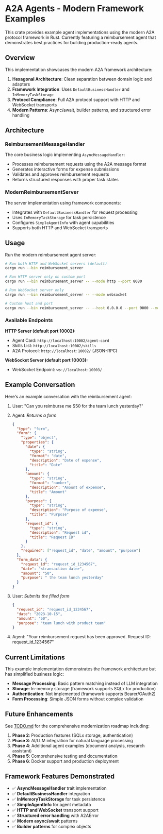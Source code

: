 # A2A Agents - Modern Framework Examples

This crate provides example agent implementations using the modern A2A protocol framework in Rust. Currently featuring a reimbursement agent that demonstrates best practices for building production-ready agents.

## Overview

This implementation showcases the modern A2A framework architecture:

1. **Hexagonal Architecture**: Clean separation between domain logic and adapters
2. **Framework Integration**: Uses `DefaultBusinessHandler` and `InMemoryTaskStorage`
3. **Protocol Compliance**: Full A2A protocol support with HTTP and WebSocket transports
4. **Modern Patterns**: Async/await, builder patterns, and structured error handling

## Architecture

### ReimbursementMessageHandler

The core business logic implementing `AsyncMessageHandler`:

- Processes reimbursement requests using the A2A message format
- Generates interactive forms for expense submissions
- Validates and approves reimbursement requests
- Returns structured responses with proper task states

### ModernReimbursementServer

The server implementation using framework components:

- Integrates with `DefaultBusinessHandler` for request processing
- Uses `InMemoryTaskStorage` for task persistence
- Configures `SimpleAgentInfo` with agent capabilities
- Supports both HTTP and WebSocket transports

## Usage

Run the modern reimbursement agent server:

```bash
# Run both HTTP and WebSocket servers (default)
cargo run --bin reimbursement_server

# Run HTTP server only on custom port
cargo run --bin reimbursement_server -- --mode http --port 8080

# Run WebSocket server only
cargo run --bin reimbursement_server -- --mode websocket

# Custom host and port
cargo run --bin reimbursement_server -- --host 0.0.0.0 --port 9000 --mode both
```

### Available Endpoints

**HTTP Server (default port 10002):**
- Agent Card: `http://localhost:10002/agent-card`
- Skills List: `http://localhost:10002/skills`
- A2A Protocol: `http://localhost:10002/` (JSON-RPC)

**WebSocket Server (default port 10003):**
- WebSocket Endpoint: `ws://localhost:10003/`

## Example Conversation

Here's an example conversation with the reimbursement agent:

1. User: "Can you reimburse me $50 for the team lunch yesterday?"

2. Agent: *Returns a form*
   ```json
   {
     "type": "form",
     "form": {
       "type": "object",
       "properties": {
         "date": {
           "type": "string",
           "format": "date",
           "description": "Date of expense",
           "title": "Date"
         },
         "amount": {
           "type": "string",
           "format": "number",
           "description": "Amount of expense",
           "title": "Amount"
         },
         "purpose": {
           "type": "string",
           "description": "Purpose of expense",
           "title": "Purpose"
         },
         "request_id": {
           "type": "string",
           "description": "Request id",
           "title": "Request ID"
         }
       },
       "required": ["request_id", "date", "amount", "purpose"]
     },
     "form_data": {
       "request_id": "request_id_1234567",
       "date": "<transaction date>",
       "amount": "50",
       "purpose": " the team lunch yesterday"
     }
   }
   ```

3. User: *Submits the filled form*
   ```json
   {
     "request_id": "request_id_1234567",
     "date": "2023-10-15",
     "amount": "50",
     "purpose": "team lunch with product team"
   }
   ```

4. Agent: "Your reimbursement request has been approved. Request ID: request_id_1234567"

## Current Limitations

This example implementation demonstrates the framework architecture but has simplified business logic:

- **Message Processing**: Basic pattern matching instead of LLM integration
- **Storage**: In-memory storage (framework supports SQLx for production)
- **Authentication**: Not implemented (framework supports Bearer/OAuth2)
- **Form Processing**: Simple JSON forms without complex validation

## Future Enhancements

See [TODO.md](./TODO.md) for the comprehensive modernization roadmap including:

1. **Phase 2**: Production features (SQLx storage, authentication)
2. **Phase 3**: AI/LLM integration for natural language processing
3. **Phase 4**: Additional agent examples (document analysis, research assistant)
4. **Phase 5**: Comprehensive testing and documentation
5. **Phase 6**: Docker support and production deployment

## Framework Features Demonstrated

- ✅ **AsyncMessageHandler** trait implementation
- ✅ **DefaultBusinessHandler** integration  
- ✅ **InMemoryTaskStorage** for task persistence
- ✅ **SimpleAgentInfo** for agent metadata
- ✅ **HTTP and WebSocket** transport support
- ✅ **Structured error handling** with A2AError
- ✅ **Modern async/await** patterns
- ✅ **Builder patterns** for complex objects